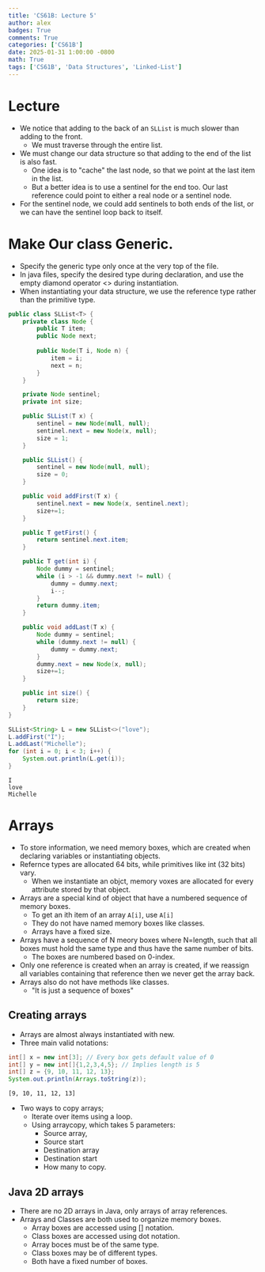 ```yaml
---
title: 'CS61B: Lecture 5'
author: alex
badges: True
comments: True
categories: ['CS61B']
date: 2025-01-31 1:00:00 -0800
math: True
tags: ['CS61B', 'Data Structures', 'Linked-List']
---
```


# Lecture
- We notice that adding to the back of an `SLList` is much slower than adding to the front.
    - We must traverse through the entire list.
- We must change our data structure so that adding to the end of the list is also fast.
    - One idea is to "cache" the last node, so that we point at the last item in the list.
    - But a better idea is to use a sentinel for the end too. Our last reference could point to either a real node or a sentinel node.
- For the sentinel node, we could add sentinels to both ends of the list, or we can have the sentinel loop back to itself.

# Make Our class Generic.
- Specify the generic type only once at the very top of the file.
- In java files, specify the desired type during declaration, and use the empty diamond operator <> during instantiation.
- When instantiating your data structure, we use the reference type rather than the primitive type.



```java
public class SLList<T> {
    private class Node {
        public T item;
        public Node next;
    
        public Node(T i, Node n) {
            item = i;
            next = n;
        }
    }

    private Node sentinel;
    private int size;

    public SLList(T x) {
        sentinel = new Node(null, null);
        sentinel.next = new Node(x, null);
        size = 1;
    }

    public SLList() {
        sentinel = new Node(null, null);
        size = 0;
    }

    public void addFirst(T x) {
        sentinel.next = new Node(x, sentinel.next);
        size+=1;
    }

    public T getFirst() {
        return sentinel.next.item;
    }

    public T get(int i) {
        Node dummy = sentinel; 
        while (i > -1 && dummy.next != null) {
            dummy = dummy.next;
            i--;
        }
        return dummy.item;
    }

    public void addLast(T x) {
        Node dummy = sentinel;
        while (dummy.next != null) {
            dummy = dummy.next;
        }
        dummy.next = new Node(x, null);
        size+=1;
    }

    public int size() {
        return size;
    }
}

SLList<String> L = new SLList<>("love");
L.addFirst("I");
L.addLast("Michelle");
for (int i = 0; i < 3; i++) {
    System.out.println(L.get(i));
}
```

    I
    love
    Michelle


# Arrays
- To store information, we need memory boxes, which are created when declaring variables or instantiating objects.
- Refernce types are allocated 64 bits, while primitives like int (32 bits) vary.
    - When we instantiate an objct, memory voxes are allocated for every attribute stored by that object.
- Arrays are a special kind of object that have a numbered sequence of memory boxes.
    - To get an ith item of an array `A[i]`, use `A[i]`
    - They do not have named memory boxes like classes.
    - Arrays have a fixed size.
- Arrays have a sequence of N meory boxes where N=length, such that all boxes must hold the same type and thus have the same number of bits.
    - The boxes are numbered based on 0-index.
- Only one reference is created when an array is created, if we reassign all variables containing that reference then we never get the array back.
- Arrays also do not have methods like classes.
    - "It is just a sequence of boxes"

## Creating arrays
- Arrays are almost always instantiated with new.
- Three main valid notations:


```java
int[] x = new int[3]; // Every box gets default value of 0
int[] y = new int[]{1,2,3,4,5}; // Implies length is 5
int[] z = {9, 10, 11, 12, 13};
System.out.println(Arrays.toString(z));
```

    [9, 10, 11, 12, 13]


- Two ways to copy arrays;
    - Iterate over items using a loop.
    - Using arraycopy, which takes 5 parameters:
        - Source array,
        - Source start
        - Destination array
        - Destination start
        - How many to copy.

## Java 2D arrays
- There are no 2D arrays in Java, only arrays of array references.
- Arrays and Classes are both used to organize memory boxes.
    - Array boxes are accessed using [] notation.
    - Class boxes are accessed using dot notation.
    - Array boces must be of the same type.
    - Class boxes may be of different types.
    - Both have a fixed number of boxes.
